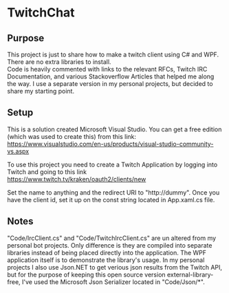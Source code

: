 # TwitchChat

## Purpose

This project is just to share how to make a twitch client using C# and WPF.
There are no extra libraries to install.  
Code is heavily commented with links to the relevant RFCs, Twitch IRC Documentation, and various Stackoverflow Articles that helped me along the way.
I use a separate version in my personal projects, but decided to share my starting point.

## Setup

This is a solution created Microsoft Visual Studio.  You can get a free edition (which was used to create this) from this link: https://www.visualstudio.com/en-us/products/visual-studio-community-vs.aspx

To use this project you need to create a Twitch Application by logging into Twitch and going to this link https://www.twitch.tv/kraken/oauth2/clients/new

Set the name to anything and the redirect URI to "http://dummy".
Once you have the client id, set it up on the const string located in App.xaml.cs file.

## Notes

"Code/IrcClient.cs" and "Code/TwitchIrcClient.cs" are un altered from my personal bot projects.  Only difference is they are compiled into separate libraries instead of being placed directly into the application.  The WPF application itself is to demonstrate the library's usage.  In my personal projects I also use Json.NET to get verious json results from the Twitch API, but for the purpose of keeping this open source version external-library-free, I've used the Microsoft Json Serializer located in "Code/Json/*".
